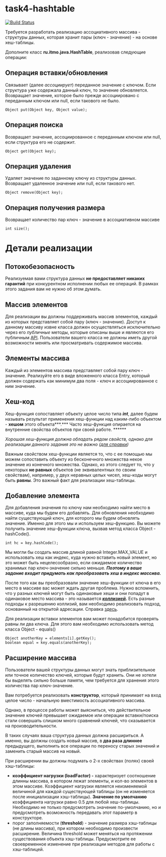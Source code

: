 # task4-hashtable

[![Build Status](https://travis-ci.com/itmo-java-basics-2020/task4-hashtable-volyomaS.svg?branch=master)](https://travis-ci.com/itmo-java-basics-2020/task4-hashtable-volyomaS)


Требуется разработать реализацию ассоциативного массива - структуры данных, которая хранит пары (ключ - значение) - на основе хеш-таблицы.

Дополните класс **ru.itmo.java.HashTable**, реализовав следующие операции:

## Операция вставки/обновления

Связывает (далее *ассоциирует*) переданное значение с ключом. Если структура уже содержала данный ключ, то значение обновляется. Возвращает значение, которое было прежде ассоциировано с переданным ключом или null, если такового не было.

    Object put(Object key, Object value);

## Операция поиска

Возвращает значение, ассоциированное с переданным ключом или null, если структура его не содержит.

    Object get(Object key);

## Операция удаления

Удаляет значение по заданному ключу из структуры данных. Возвращает удаленное значение или null, если такового нет.

    Object remove(Object key);

## Операция получения размера

Возвращает количество пар ключ - значение в ассоциативном массиве

    int size();

# Детали реализации

## Потокобезопасность

Реализуемая вами структура данных **не предоставляет никаких гарантий** при конкурентном исполнении любых ее операций. В рамках этого задания вам не нужно об этом думать.

## Массив элементов

Для реализации вы должны поддерживать массив элементов, каждый из которых представляет собой пару (ключ - значение). Доступ к данному массиву извне класса должен осуществляться исключительно через его *публичные* методы, которые описаны выше и являются его публичным [API](https://ru.wikipedia.org/wiki/API). Пользователи вашего класса не должны иметь другой возможности менять или просматривать содержимое массива.

## Элементы массива

Каждый из элементов массива представляет собой пару ключ - значение. Реализуйте его в виде вложенного класса Entry, который должен содержать как минимум два поля - ключ и ассоциированное с ним значение.

## Хеш-код

Хеш-функция сопоставляет объекту целое число типа ***int***, далее будем называть результат применения хеш-функции над каким-либо объектом - **хешом** этого объекта***.*** Часто хеш-функция опирается на внутренние свойства объектов при своей работе. ******

*Хорошая хеш-функция должна обладать рядом свойств, однако для реализации данного задания это не важно ([для справки](https://ru.wikipedia.org/wiki/%D0%A5%D0%B5%D1%88-%D1%84%D1%83%D0%BD%D0%BA%D1%86%D0%B8%D1%8F))*

Важным свойством хеш-функции является то, что с ее помощью мы можем сопоставить объекту из бесконечного множества некое значение из конечного множества. Однако, из этого следует то, что у некоторых **не равных** объектов (не эквивалентных по своим свойствам), например, у двух неравных целых чисел, хеш-коды могут быть **равны**. Это важный факт для реализации хеш-таблицы.

## Добавление элемента

Для добавления значения по ключу нам необходимо найти место в массиве, куда мы будем его добавлять. Для обновления необходимо найти существующий ключ, для которого мы будем обновлять значение. Именно для этого мы и используем хеш-функцию. Вы можете получить значение хеш-функции ключа, вызвав метод класса Object - hashCode().

    int hc = key.hashCode();

Мы могли бы создать массив длиной равной Integer.MAX_VALUE и использовать хеш как индекс, куда нужно вставить новый элемент, но это может быть нецелесообразно, если ожидаемое количество хранимых пар ключ-значение сильно меньше. ***Поэтому в ваше задание входит придумать как преобразовать хеш в индекс массива.***

После того как вы преобразовали значение хеш-функции от ключа в его место в массиве вас может ждать другая проблема. Нужно вспомнить, что у разных ключей могут быть одинаковые хеши и они попадут в одинаковое место массива - это называется ***[коллизией](https://ru.wikipedia.org/wiki/%D0%9A%D0%BE%D0%BB%D0%BB%D0%B8%D0%B7%D0%B8%D1%8F_%D1%85%D0%B5%D1%88-%D1%84%D1%83%D0%BD%D0%BA%D1%86%D0%B8%D0%B8).*** Есть разные подходы к разрешению коллизий, вам необходимо реализовать подход, основанный на открытой адресации. Справка [здесь](https://ru.wikipedia.org/wiki/%D0%A5%D0%B5%D1%88-%D1%82%D0%B0%D0%B1%D0%BB%D0%B8%D1%86%D0%B0#%D0%9E%D1%82%D0%BA%D1%80%D1%8B%D1%82%D0%B0%D1%8F_%D0%B0%D0%B4%D1%80%D0%B5%D1%81%D0%B0%D1%86%D0%B8%D1%8F).

Для реализации вставки элементов вам может понадобится проверять равны ли два ключа. Для этого вам необходимо использовать метод класса Object - equals()

    Object anotherKey = elements[i].getKey();
    boolean equal = key.equals(anotherKey);

## Расширение массива

Пользователи вашей структуры данных могут знать приблизительное или точное количество ключей, которые будут хранить. Они не хотели бы выделять сильно больше памяти, чем требуется для хранения этого количества пар ключ-значение. 

Вам потребуется реализовать **конструктор**, который принимает на вход целое число - начальную вместимость ассоциативного массива.

Однако, в процессе работы может выясниться, что действительное значение ключей превышает ожидаемое или операции вставки/поиска стали совершать слишком много сравнений ключей, что сказывается на производительности.

В таких случаях ваша структура данных должна расшириться. А именно, вы должны создать новый массив, в **два раза длиннее** предыдущего, выполнить все операции по переносу старых значений и заменить старый массив на новый.

При расширении вы должны подумать о 2-х свойствах (полях) своей хэш-таблицы: 

- **коэффициент нагрузки (loadFactor) -** характеризует соотношение длинны массива, в котором лежат элементы, и кол-во элементов в этом массиве. Коэффициент нагрузки является неизменяемой величиной для каждой существующей таблицы (он не изменяется после инициализации хэш-таблицы). **Значение по умолчанию** коэффициента нагрузки равно 0.5 для любой хеш-таблицы. Необходимо не только предусмотреть значение по-умолчанию, но и предусмотреть возможность передавать этот параметр в конструкторе.
- порог заполняемости (**threshold**) - значение размера хэш-таблицы (не длины массива), при котором необходимо произвести расширение. Величина threshold может меняться на протяжении существования объекта хэш-таблицы. Предусмотрите ее своевременное изменение при реализации методов для работы с хэш-таблицей.